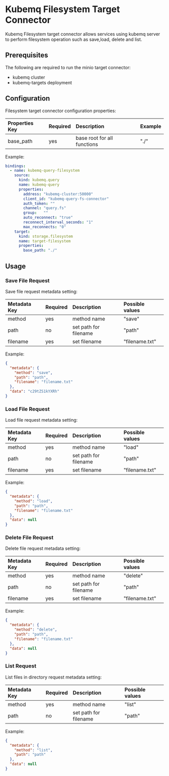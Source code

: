 # Kubemq Filesystem Target Connector

Kubemq Filesystem target connector allows services using kubemq server to perform filesystem operation such as save,load, delete and list.

## Prerequisites
The following are required to run the minio target connector:

- kubemq cluster
- kubemq-targets deployment

## Configuration

Filesystem target connector configuration properties:

| Properties Key    | Required | Description                              | Example          |
|:------------------|:---------|:-----------------------------------------|:-----------------|
| base_path          | yes      | base root for all functions                     | "./" |

Example:

```yaml
bindings:
  - name: kubemq-query-filesystem
    source:
      kind: kubemq.query
      name: kubemq-query
      properties:
        address: "kubemq-cluster:50000"
        client_id: "kubemq-query-fs-connector"
        auth_token: ""
        channel: "query.fs"
        group:   ""
        auto_reconnect: "true"
        reconnect_interval_seconds: "1"
        max_reconnects: "0"
    target:
      kind: storage.filesystem
      name: target-filesystem
      properties:
        base_path: "./"
 ```

## Usage

### Save File Request

Save file request metadata setting:

| Metadata Key | Required | Description         | Possible values |
|:-------------|:---------|:--------------------|:----------------|
| method       | yes      | method name         | "save"   |
| path       | no      | set path for filename     | "path"        |
| filename       | yes       | set filename | "filename.txt"              |


Example:

```json
{
  "metadata": {
    "method": "save",
    "path": "path",
    "filename": "filename.txt"
  },
  "data": "c29tZS1kYXRh"
}
```

### Load File Request

Load file request metadata setting:

| Metadata Key | Required | Description         | Possible values |
|:-------------|:---------|:--------------------|:----------------|
| method       | yes      | method name         | "load"   |
| path       | no      | set path for filename     | "path"        |
| filename       | yes       | set filename | "filename.txt"              |

Example:

```json
{
  "metadata": {
    "method": "load",
    "path": "path",
    "filename": "filename.txt"
  },
  "data": null
}
```
### Delete File Request

Delete file request metadata setting:

| Metadata Key | Required | Description         | Possible values |
|:-------------|:---------|:--------------------|:----------------|
| method       | yes      | method name         | "delete"   |
| path       | no      | set path for filename     | "path"        |
| filename       | yes       | set filename | "filename.txt"              |

Example:

```json
{
  "metadata": {
    "method": "delete",
    "path": "path",
    "filename": "filename.txt"
  },
  "data": null
}
```


### List Request

List files in directory request metadata setting:

| Metadata Key | Required | Description         | Possible values |
|:-------------|:---------|:--------------------|:----------------|
| method       | yes      | method name         | "list"   |
| path       | no      | set path for filename     | "path"        |


Example:

```json
{
  "metadata": {
    "method": "list",
    "path": "path"
  },
  "data": null
}
```
